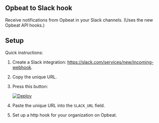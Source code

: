 Opbeat to Slack hook
--------------

Receive notifications from Opbeat in your Slack channels.
(Uses the new Opbeat API hooks.)

## Setup

Quick instructions:

1. Create a Slack integration: https://slack.com/services/new/incoming-webhook.
1. Copy the unique URL.
1. Press this button:

    [![Deploy](https://www.herokucdn.com/deploy/button.png)](https://heroku.com/deploy)

1. Paste the unique URL into the `SLACK_URL` field.
1. Set up a http hook for your organization on Opbeat.

